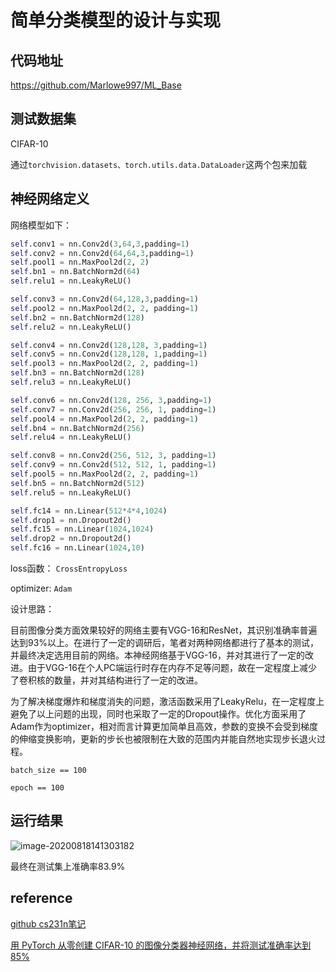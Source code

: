 # 简单分类模型的设计与实现

## 代码地址

https://github.com/Marlowe997/ML_Base

## 测试数据集

CIFAR-10

通过`torchvision.datasets、torch.utils.data.DataLoader`这两个包来加载

## 神经网络定义

网络模型如下：

```python
self.conv1 = nn.Conv2d(3,64,3,padding=1)
self.conv2 = nn.Conv2d(64,64,3,padding=1)
self.pool1 = nn.MaxPool2d(2, 2)
self.bn1 = nn.BatchNorm2d(64)
self.relu1 = nn.LeakyReLU()

self.conv3 = nn.Conv2d(64,128,3,padding=1)
self.pool2 = nn.MaxPool2d(2, 2, padding=1)
self.bn2 = nn.BatchNorm2d(128)
self.relu2 = nn.LeakyReLU()

self.conv4 = nn.Conv2d(128,128, 3,padding=1)
self.conv5 = nn.Conv2d(128,128, 1,padding=1)
self.pool3 = nn.MaxPool2d(2, 2, padding=1)
self.bn3 = nn.BatchNorm2d(128)
self.relu3 = nn.LeakyReLU()

self.conv6 = nn.Conv2d(128, 256, 3,padding=1)
self.conv7 = nn.Conv2d(256, 256, 1, padding=1)
self.pool4 = nn.MaxPool2d(2, 2, padding=1)
self.bn4 = nn.BatchNorm2d(256)
self.relu4 = nn.LeakyReLU()

self.conv8 = nn.Conv2d(256, 512, 3, padding=1)
self.conv9 = nn.Conv2d(512, 512, 1, padding=1)
self.pool5 = nn.MaxPool2d(2, 2, padding=1)
self.bn5 = nn.BatchNorm2d(512)
self.relu5 = nn.LeakyReLU()

self.fc14 = nn.Linear(512*4*4,1024)
self.drop1 = nn.Dropout2d()
self.fc15 = nn.Linear(1024,1024)
self.drop2 = nn.Dropout2d()
self.fc16 = nn.Linear(1024,10)
```

loss函数： `CrossEntropyLoss`

optimizer: `Adam`

设计思路：

​	目前图像分类方面效果较好的网络主要有VGG-16和ResNet，其识别准确率普遍达到93%以上。在进行了一定的调研后，笔者对两种网络都进行了基本的测试，并最终决定选用目前的网络。本神经网络基于VGG-16，并对其进行了一定的改进。由于VGG-16在个人PC端运行时存在内存不足等问题，故在一定程度上减少了卷积核的数量，并对其结构进行了一定的改进。

​	为了解决梯度爆炸和梯度消失的问题，激活函数采用了LeakyRelu，在一定程度上避免了以上问题的出现，同时也采取了一定的Dropout操作。优化方面采用了Adam作为optimizer，相对而言计算更加简单且高效，参数的变换不会受到梯度的伸缩变换影响，更新的步长也被限制在大致的范围内并能自然地实现步长退火过程。

`batch_size == 100`

`epoch == 100`

## 运行结果

![image-20200818141303182](C:\Users\Marlowe\AppData\Roaming\Typora\typora-user-images\image-20200818141303182.png)

最终在测试集上准确率83.9%

## reference

[github cs231n笔记](https://github.com/Sampson-Lee/notes4cs231n)

[用 PyTorch 从零创建 CIFAR-10 的图像分类器神经网络，并将测试准确率达到 85%](https://blog.csdn.net/briblue/article/details/84325722)